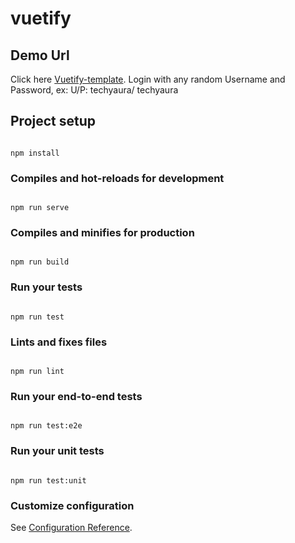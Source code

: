 
# vuetify

  ## Demo Url
  Click here [Vuetify-template](https://vuetify-app.netlify.com).
  Login with any random Username and Password, ex: U/P: techyaura/ techyaura

## Project setup

```

npm install

```

  

### Compiles and hot-reloads for development

```

npm run serve

```

  

### Compiles and minifies for production

```

npm run build

```

  

### Run your tests

```

npm run test

```

  

### Lints and fixes files

```

npm run lint

```

  

### Run your end-to-end tests

```

npm run test:e2e

```

  

### Run your unit tests

```

npm run test:unit

```

  

### Customize configuration

See [Configuration Reference](https://cli.vuejs.org/config/).
